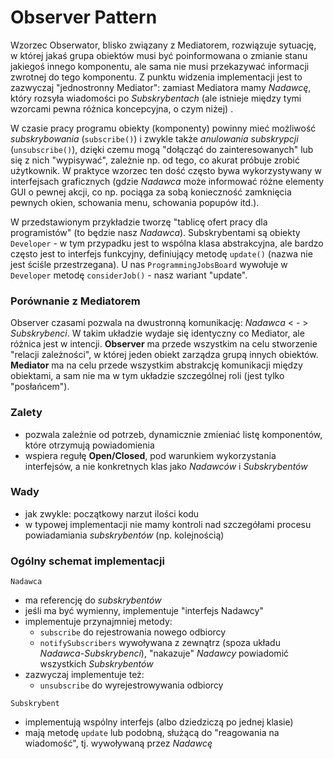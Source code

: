 # Observer Pattern

Wzorzec Obserwator, blisko związany z Mediatorem, rozwiązuje sytuację, w której jakaś grupa obiektów musi być
poinformowana o zmianie stanu jakiegoś innego komponentu, ale sama nie musi przekazywać informacji zwrotnej do tego
komponentu. Z punktu widzenia implementacji jest to zazwyczaj "jednostronny Mediator": zamiast Mediatora mamy _Nadawcę_,
który rozsyła wiadomości po _Subskrybentach_ (ale istnieje między tymi wzorcami pewna różnica koncepcyjna, o czym niżej)
.

W czasie pracy programu obiekty (komponenty) powinny mieć możliwość _subskrybowania_ (`subscribe()`) i zwykle także
_anulowania subskrypcji_ (`unsubscribe()`), dzięki czemu mogą "dołącząć do zainteresowanych" lub się z nich "wypisywać",
zależnie np. od tego, co akurat próbuje zrobić użytkownik. W praktyce wzorzec ten dość często bywa wykorzystywany w
interfejsach graficznych (gdzie _Nadawca_ może informować różne elementy GUI o pewnej akcji, co np. pociąga za
sobą konieczność zamknięcia pewnych okien, schowania menu, schowania popupów itd.).

W przedstawionym przykładzie tworzę "tablicę ofert pracy dla programistów" (to będzie nasz _Nadawca_). Subskrybentami są
obiekty `Developer` - w tym przypadku jest to wspólna klasa abstrakcyjna, ale bardzo często jest to interfejs funkcyjny,
definiujący metodę `update()` (nazwa nie jest ściśle przestrzegana). U nas `ProgrammingJobsBoard` wywołuje w `Developer`
metodę `considerJob()` - nasz wariant "update".

### Porównanie z Mediatorem

Observer czasami pozwala na dwustronną komunikację: _Nadawca_ < - > _Subskrybenci_. W takim układzie wydaje się
identyczny co Mediator, ale różnica jest w intencji. **Observer** ma przede wszystkim na celu stworzenie "relacji
zależności", w której jeden obiekt zarządza grupą innych obiektów. **Mediator** ma na celu przede wszystkim abstrakcję
komunikacji między obiektami, a sam nie ma w tym układzie szczególnej roli (jest tylko "posłańcem").

### Zalety

- pozwala zależnie od potrzeb, dynamicznie zmieniać listę komponentów, które otrzymują powiadomienia
- wspiera regułę **Open/Closed**, pod warunkiem wykorzystania interfejsów, a nie konkretnych klas jako _Nadawców_ i
  _Subskrybentów_

### Wady

- jak zwykle: początkowy narzut ilości kodu
- w typowej implementacji nie mamy kontroli nad szczegółami procesu powiadamiania _subskrybentów_ (np. kolejnością)

### Ogólny schemat implementacji

`Nadawca`

- ma referencję do _subskrybentów_
- jeśli ma być wymienny, implementuje "interfejs Nadawcy"
- implementuje przynajmniej metody:
    - `subscribe` do rejestrowania nowego odbiorcy
    - `notifySubscribers` wywoływana z zewnątrz (spoza układu _Nadawca-Subskrybenci_), "nakazuje" _Nadawcy_ powiadomić
      wszystkich _Subskrybentów_
- zazwyczaj implementuje też:
    - `unsubscribe` do wyrejestrowywania odbiorcy

`Subskrybent`

- implementują wspólny interfejs (albo dziedziczą po jednej klasie)
- mają metodę `update` lub podobną, służącą do "reagowania na wiadomość", tj. wywoływaną przez _Nadawcę_
